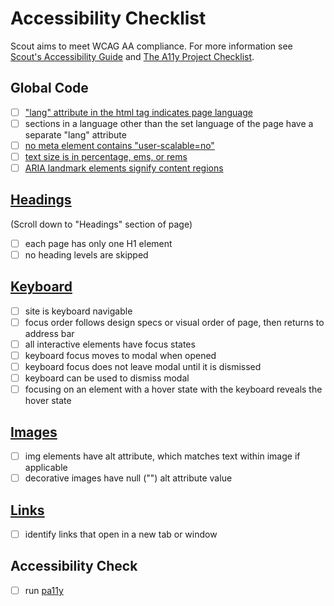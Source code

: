 Accessibility Checklist
=======================

Scout aims to meet WCAG AA compliance. For more information see [Scout's
Accessibility
Guide](https://www.notion.so/The-Guide-601ce3c8ce8c4fceaa2b109deba69c54)
and [The A11y Project
Checklist](https://www.a11yproject.com/checklist/).

Global Code
-----------

-   [ ] ["lang" attribute in the html tag indicates page
    language](https://webdesign.tutsplus.com/tutorials/use-the-lang-attribute-for-better-accessibility--cms-31961)
-   [ ] sections in a language other than the set language of the page
    have a separate "lang" attribute
-   [ ] [no meta element contains
    "user-scalable=no"](https://accessibilityinsights.io/info-examples/web/meta-viewport/)
-   [ ] [text size is in percentage, ems, or
    rems](https://developer.mozilla.org/en-US/docs/Web/CSS/font-size)
-   [ ] [ARIA landmark elements signify content
    regions](https://fae.disability.illinois.edu/rulesets/LANDMARK_18/)

[Headings](https://www.a11yproject.com/checklist/)
--------------------------------------------------

(Scroll down to "Headings" section of page)

-   [ ] each page has only one H1 element
-   [ ] no heading levels are skipped

[Keyboard](https://accessibility.18f.gov/keyboard/)
---------------------------------------------------

-   [ ] site is keyboard navigable
-   [ ] focus order follows design specs or visual order of page, then
    returns to address bar
-   [ ] all interactive elements have focus states
-   [ ] keyboard focus moves to modal when opened
-   [ ] keyboard focus does not leave modal until it is dismissed
-   [ ] keyboard can be used to dismiss modal
-   [ ] focusing on an element with a hover state with the keyboard
    reveals the hover state

[Images](https://accessibility.psu.edu/images/imageshtml/)
----------------------------------------------------------

-   [ ] img elements have alt attribute, which matches text within image
    if applicable
-   [ ] decorative images have null (\"\") alt attribute value

[Links](https://www.w3.org/TR/WCAG20-TECHS/G201.html)
-----------------------------------------------------

-   [ ] identify links that open in a new tab or window

Accessibility Check
-------------------

-   [ ] run [pa11y](https://pa11y.org/)
